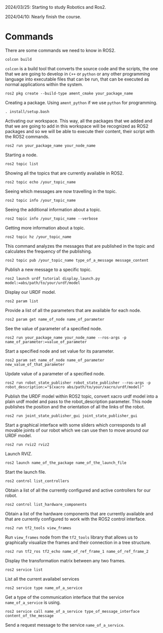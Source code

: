2024/03/25: Starting to study Robotics and Ros2.

2024/04/10: Nearly finish the course.


# Commands 

There are some commands we need to know in ROS2.

```
colcon build
```

`colcon` is a build tool that converts the source code and the scripts, the one 
that we are going to develop in `C++` or `python` or any other programming language into  executable files that can be run, that can be executed as normal applications within the system.

```
ros2 pkg create --build-type ament_cmake your_package_name
```

Creating a package. Using `ament_python` if we use `python` for programming.

```
. install/setup.bash
```

Activating our workspace. This way, all the packages that we added and that we are 
going to add in this workspace will be recognized as ROS2 packages and so we will
be able to execute their content, their script with the ROS2 commands.

```
ros2 run your_package_name your_node_name
``` 

Starting a node.

```
ros2 topic list
```

Showing all the topics that are currently available in ROS2.


```
ros2 topic echo /your_topic_name
```

Seeing which messages are now travelling in the topic.

```
ros2 topic info /your_topic_name
```

Seeing the additional information about a topic.

```
ros2 topic info /your_topic_name --verbose
```

Getting more information about a topic.

```
ros2 topic hz /your_topic_name
```

This command analyzes the messages that are published in the topic and calculates
the frequency of the publishing.

```
ros2 topic pub /your_topic_name type_of_a_message message_content
```

Publish a new message to a specific topic.

```
ros2 launch urdf_tutorial display.launch.py model:=abs/path/to/your/urdf/model
```

Display our URDF model.

```
ros2 param list
```

Provide a list of all the parameters that are available for each node.

```
ros2 param get name_of_node name_of_parameter
```

See the value of parameter of a specified node.

```
ros2 run your_package_name your_node_name --ros-args -p name_of_parameter:=value_of_parameter
```

Start a specified node and set value for its parameter.

```
ros2 param set name_of_node name_of_parameter new_value_of_that_parameter
```

Update value of a parameter of a specified node.

```
ros2 run robot_state_publisher robot_state_publisher --ros-args -p robot_description:="$(xacro abs/path/to/your/xacro/urdf/model)"
```

Publish the URDF model within ROS2 topic, convert xacro urdf model into a plain urdf model and pass to the robot_description parameter.
This node publishes the position and the orientation of all the links of the robot.

```
ros2 run joint_state_publisher_gui joint_state_publisher_gui 
```

Start a graphical interface with some sliders which corresponds to all movable joints of our robot which we can use then to move
around our URDF model. 

```
ros2 run rviz2 rviz2 
```

Launch RVIZ.

```
ros2 launch name_of_the_package name_of_the_launch_file
```

Start the launch file.

```
ros2 control list_controllers
```

Obtain a list of all the currently configured and active controllers for our robot. 

```
ros2 control list_hardware_components
```

Obtain a list of the hardware components that are currently available and that are
currently configured to work with the ROS2 control interface.

```
ros2 run tf2_tools view_frames
```

Run `view_frames` node from the `tf2_tools` library that allows us to graphically
visualize the frames and their connection in a tree structure. 

```
ros2 run tf2_ros tf2_echo name_of_ref_frame_1 name_of_ref_frame_2
```

Display the transformation matrix between any two frames.

```
ros2 service list
```

List all the current availabel services

```
ros2 service type name_of_a_service
```

Get a type of the communication interface that the service `name_of_a_service` is using.

```
ros2 service call name_of_a_service type_of_message_interface content_of_the_message
```

Send a request message to the service `name_of_a_service`.